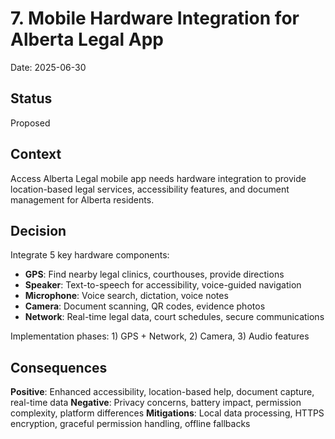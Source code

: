 # 7. Mobile Hardware Integration for Alberta Legal App

Date: 2025-06-30

## Status

Proposed

## Context

Access Alberta Legal mobile app needs hardware integration to provide location-based legal services, accessibility features, and document management for Alberta residents.

## Decision

Integrate 5 key hardware components:
- **GPS**: Find nearby legal clinics, courthouses, provide directions
- **Speaker**: Text-to-speech for accessibility, voice-guided navigation
- **Microphone**: Voice search, dictation, voice notes
- **Camera**: Document scanning, QR codes, evidence photos
- **Network**: Real-time legal data, court schedules, secure communications

Implementation phases: 1) GPS + Network, 2) Camera, 3) Audio features

## Consequences

**Positive**: Enhanced accessibility, location-based help, document capture, real-time data
**Negative**: Privacy concerns, battery impact, permission complexity, platform differences
**Mitigations**: Local data processing, HTTPS encryption, graceful permission handling, offline fallbacks
